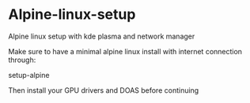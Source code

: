 # Alpine-linux-setup
Alpine linux setup with kde plasma and network manager


Make sure to have a minimal alpine linux install with internet connection through:

setup-alpine


Then install your GPU drivers and DOAS before continuing
